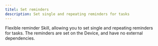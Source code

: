 ```yaml
---
titel: Set reminders
description: Set single and repeating reminders for tasks
---
```

Flexible reminder Skill, allowing you to set single and repeating reminders for tasks. The reminders are set on the Device, and have no external dependencies.
